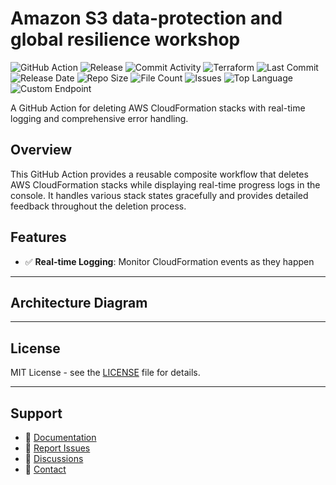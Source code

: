 # Amazon S3 data-protection and global resilience workshop

![GitHub Action](https://img.shields.io/badge/GitHub-Action-blue?logo=github)&nbsp;![Release](https://github.com/subhamay-bhattacharyya/0504-data-protection-tf/actions/workflows/release.yaml/badge.svg)&nbsp;![Commit Activity](https://img.shields.io/github/commit-activity/t/subhamay-bhattacharyya/0504-data-protection-tf)&nbsp;![Terraform](https://img.shields.io/badge/AWS-Terraform-orange?logo=amazonaws)&nbsp;![Last Commit](https://img.shields.io/github/last-commit/subhamay-bhattacharyya/0504-data-protection-tf)&nbsp;![Release Date](https://img.shields.io/github/release-date/subhamay-bhattacharyya/0504-data-protection-tf)&nbsp;![Repo Size](https://img.shields.io/github/repo-size/subhamay-bhattacharyya/0504-data-protection-tf)&nbsp;![File Count](https://img.shields.io/github/directory-file-count/subhamay-bhattacharyya/0504-data-protection-tf)&nbsp;![Issues](https://img.shields.io/github/issues/subhamay-bhattacharyya/0504-data-protection-tf)&nbsp;![Top Language](https://img.shields.io/github/languages/top/subhamay-bhattacharyya/0504-data-protection-tf)&nbsp;![Custom Endpoint](https://img.shields.io/endpoint?url=https://gist.githubusercontent.com/bsubhamay/79f0c85a63e1e08d68684952bf914f2b/raw/0504-data-protection-tf.json?)


A GitHub Action for deleting AWS CloudFormation stacks with real-time logging and comprehensive error handling.

## Overview

This GitHub Action provides a reusable composite workflow that deletes AWS CloudFormation stacks while displaying real-time progress logs in the console. It handles various stack states gracefully and provides detailed feedback throughout the deletion process.

## Features

- ✅ **Real-time Logging**: Monitor CloudFormation events as they happen

---

## Architecture Diagram


---

## License

MIT License - see the [LICENSE](LICENSE) file for details.

---

## Support

- 📖 [Documentation](https://github.com/subhamay-bhattacharyya/0504-data-protection-tf/wiki)
- 🐛 [Report Issues](https://github.com/subhamay-bhattacharyya/0504-data-protection-tf/issues)
- 💬 [Discussions](https://github.com/subhamay-bhattacharyya/0504-data-protection-tf/discussions)
- 📧 [Contact](mailto:support@subhamay.aws@gmail.com)
